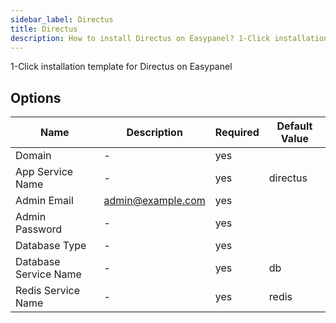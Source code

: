 ```yaml
---
sidebar_label: Directus
title: Directus
description: How to install Directus on Easypanel? 1-Click installation template for Directus on Easypanel
---
```

<!-- generated -->
1-Click installation template for Directus on Easypanel

## Options

Name | Description | Required | Default Value
-|-|-|-
Domain | - | yes | 
App Service Name | - | yes | directus
Admin Email | admin@example.com | yes | 
Admin Password | - | yes | 
Database Type | - | yes | 
Database Service Name | - | yes | db
Redis Service Name | - | yes | redis
